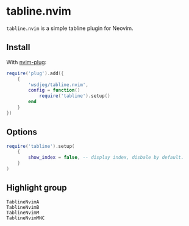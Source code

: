 # tabline.nvim

`tabline.nvim` is a simple tabline plugin for Neovim.

## Install

With [nvim-plug](https://github.com/wsdjeg/nvim-plug):

```lua
require('plug').add({
    {
        'wsdjeg/tabline.nvim',
        config = function()
            require('tabline').setup()
        end
    }
})
```

## Options


```lua
require('tabline').setup(
    {
        show_index = false, -- display index, disbale by default.
    }
)
```

## Highlight group

```
TablineNvimA
TablineNvimB
TablineNvimM
TablineNvimMNC
```
